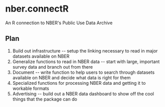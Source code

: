 # nber.connectR
An R connection to NBER's Public Use Data Archive

## Plan

1. Build out infrastructure -- setup the linking necessary to read in major datasets available on NBER
2. Generalize functions to read in NBER data -- start with large, important survey data and branch out from there
3. Document -- write function to help users to search through datasets available on NBER and decide what data is right for them
4. Specialized functions for processing NBER data and getting it to workable formats
5. Advertising -- build out a NBER data dashboard to show off the cool things that the package can do
